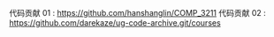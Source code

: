 代码贡献 01 : https://github.com/hanshanglin/COMP_3211
代码贡献 02 : https://github.com/darekaze/ug-code-archive.git/courses

